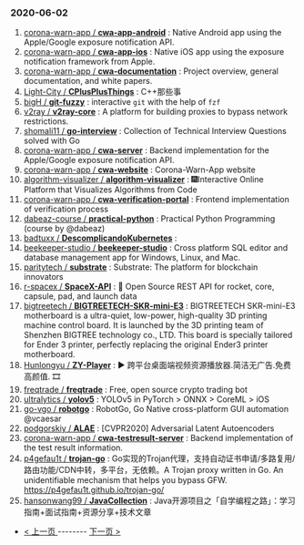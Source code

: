 ### 2020-06-02 
1. [
        corona-warn-app /
**cwa-app-android**](https://github.com/corona-warn-app/cwa-app-android) : Native Android app using the Apple/Google exposure notification API.
1. [
        corona-warn-app /
**cwa-app-ios**](https://github.com/corona-warn-app/cwa-app-ios) : Native iOS app using the exposure notification framework from Apple.
1. [
        corona-warn-app /
**cwa-documentation**](https://github.com/corona-warn-app/cwa-documentation) : Project overview, general documentation, and white papers.
1. [
        Light-City /
**CPlusPlusThings**](https://github.com/Light-City/CPlusPlusThings) : C++那些事
1. [
        bigH /
**git-fuzzy**](https://github.com/bigH/git-fuzzy) : interactive `git` with the help of `fzf`
1. [
        v2ray /
**v2ray-core**](https://github.com/v2ray/v2ray-core) : A platform for building proxies to bypass network restrictions.
1. [
        shomali11 /
**go-interview**](https://github.com/shomali11/go-interview) : Collection of Technical Interview Questions solved with Go
1. [
        corona-warn-app /
**cwa-server**](https://github.com/corona-warn-app/cwa-server) : Backend implementation for the Apple/Google exposure notification API.
1. [
        corona-warn-app /
**cwa-website**](https://github.com/corona-warn-app/cwa-website) : Corona-Warn-App website
1. [
        algorithm-visualizer /
**algorithm-visualizer**](https://github.com/algorithm-visualizer/algorithm-visualizer) : 🎆Interactive Online Platform that Visualizes Algorithms from Code
1. [
        corona-warn-app /
**cwa-verification-portal**](https://github.com/corona-warn-app/cwa-verification-portal) : Frontend implementation of verification process
1. [
        dabeaz-course /
**practical-python**](https://github.com/dabeaz-course/practical-python) : Practical Python Programming (course by @dabeaz)
1. [
        badtuxx /
**DescomplicandoKubernetes**](https://github.com/badtuxx/DescomplicandoKubernetes) : 
1. [
        beekeeper-studio /
**beekeeper-studio**](https://github.com/beekeeper-studio/beekeeper-studio) : Cross platform SQL editor and database management app for Windows, Linux, and Mac.
1. [
        paritytech /
**substrate**](https://github.com/paritytech/substrate) : Substrate: The platform for blockchain innovators
1. [
        r-spacex /
**SpaceX-API**](https://github.com/r-spacex/SpaceX-API) : 🚀 Open Source REST API for rocket, core, capsule, pad, and launch data
1. [
        bigtreetech /
**BIGTREETECH-SKR-mini-E3**](https://github.com/bigtreetech/BIGTREETECH-SKR-mini-E3) : BIGTREETECH SKR-mini-E3 motherboard is a ultra-quiet, low-power, high-quality 3D printing machine control board. It is launched by the 3D printing team of Shenzhen BIGTREE technology co., LTD. This board is specially tailored for Ender 3 printer, perfectly replacing the original Ender3 printer motherboard.
1. [
        Hunlongyu /
**ZY-Player**](https://github.com/Hunlongyu/ZY-Player) : ▶️ 跨平台桌面端视频资源播放器.简洁无广告.免费高颜值. 🎞
1. [
        freqtrade /
**freqtrade**](https://github.com/freqtrade/freqtrade) : Free, open source crypto trading bot
1. [
        ultralytics /
**yolov5**](https://github.com/ultralytics/yolov5) : YOLOv5 in PyTorch > ONNX > CoreML > iOS
1. [
        go-vgo /
**robotgo**](https://github.com/go-vgo/robotgo) : RobotGo, Go Native cross-platform GUI automation @vcaesar
1. [
        podgorskiy /
**ALAE**](https://github.com/podgorskiy/ALAE) : [CVPR2020] Adversarial Latent Autoencoders
1. [
        corona-warn-app /
**cwa-testresult-server**](https://github.com/corona-warn-app/cwa-testresult-server) : Backend implementation of the test result information.
1. [
        p4gefau1t /
**trojan-go**](https://github.com/p4gefau1t/trojan-go) : Go实现的Trojan代理，支持自动证书申请/多路复用/路由功能/CDN中转，多平台，无依赖。A Trojan proxy written in Go. An unidentifiable mechanism that helps you bypass GFW. https://p4gefau1t.github.io/trojan-go/
1. [
        hansonwang99 /
**JavaCollection**](https://github.com/hansonwang99/JavaCollection) : Java开源项目之「自学编程之路」：学习指南+面试指南+资源分享+技术文章 

- [ < 上一页 ](https://github.com/able8/github-trending-daily-record/blob/master/2020-06-01.md) -------- [ 下一页 > ](https://github.com/able8/github-trending-daily-record/blob/master/2020-06-03.md)